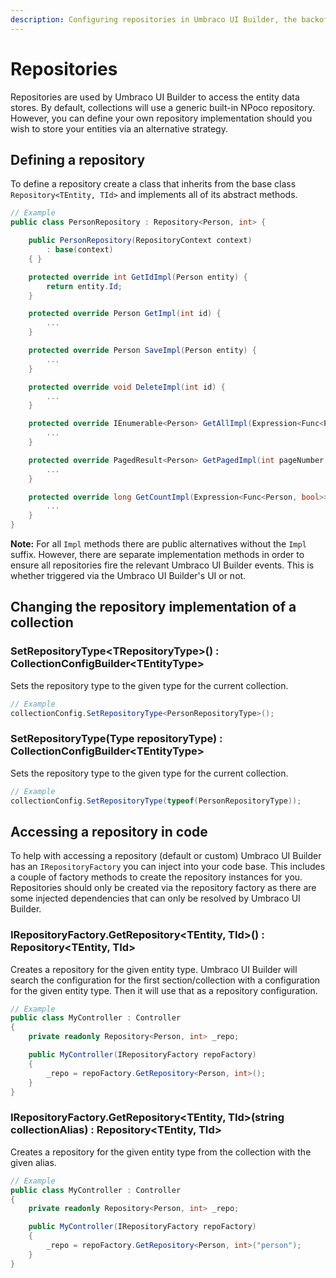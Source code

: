 ```yaml
---
description: Configuring repositories in Umbraco UI Builder, the backoffice UI builder for Umbraco.
---
```


# Repositories

Repositories are used by Umbraco UI Builder to access the entity data stores. By default, collections will use a generic built-in NPoco repository. However, you can define your own repository implementation should you wish to store your entities via an alternative strategy.

## Defining a repository

To define a repository create a class that inherits from the base class `Repository<TEntity, TId>` and implements all of its abstract methods.

````csharp
// Example
public class PersonRepository : Repository<Person, int> {

    public PersonRepository(RepositoryContext context)
        : base(context)
    { }

    protected override int GetIdImpl(Person entity) {
        return entity.Id;
    }

    protected override Person GetImpl(int id) {
        ...
    }

    protected override Person SaveImpl(Person entity) {
        ...
    }

    protected override void DeleteImpl(int id) {
        ...
    }

    protected override IEnumerable<Person> GetAllImpl(Expression<Func<Person, bool>> whereClause, Expression<Func<Person, object>> orderBy, SortDirection orderByDirection) {
        ...
    }

    protected override PagedResult<Person> GetPagedImpl(int pageNumber, int pageSize, Expression<Func<Person, bool>> whereClause, Expression<Func<Person, object>> orderBy, SortDirection orderByDirection) {
        ...
    }

    protected override long GetCountImpl(Expression<Func<Person, bool>> whereClause) {
        ...
    }
}
````

**Note:** For all `Impl` methods there are public alternatives without the `Impl` suffix. However, there are separate implementation methods in order to ensure all repositories fire the relevant Umbraco UI Builder events. This is whether triggered via the Umbraco UI Builder's UI or not.

## Changing the repository implementation of a collection

### **SetRepositoryType&lt;TRepositoryType&gt;() : CollectionConfigBuilder&lt;TEntityType&gt;**

Sets the repository type to the given type for the current collection.

````csharp
// Example
collectionConfig.SetRepositoryType<PersonRepositoryType>();
````

### **SetRepositoryType(Type repositoryType) : CollectionConfigBuilder&lt;TEntityType&gt;**

Sets the repository type to the given type for the current collection.

````csharp
// Example
collectionConfig.SetRepositoryType(typeof(PersonRepositoryType));
````

## Accessing a repository in code

To help with accessing a repository (default or custom) Umbraco UI Builder has an `IRepositoryFactory` you can inject into your code base. This includes a couple of factory methods to create the repository instances for you.
Repositories should only be created via the repository factory as there are some injected dependencies that can only be resolved by Umbraco UI Builder.

### **IRepositoryFactory.GetRepository&lt;TEntity, TId&gt;() : Repository&lt;TEntity, TId&gt;**

Creates a repository for the given entity type. Umbraco UI Builder will search the configuration for the first section/collection with a configuration for the given entity type. Then it will use that as a repository configuration.

````csharp
// Example
public class MyController : Controller
{
    private readonly Repository<Person, int> _repo;

    public MyController(IRepositoryFactory repoFactory) 
    {
        _repo = repoFactory.GetRepository<Person, int>();
    }
}
````

### **IRepositoryFactory.GetRepository&lt;TEntity, TId&gt;(string collectionAlias) : Repository&lt;TEntity, TId&gt;**

Creates a repository for the given entity type from the collection with the given alias.

````csharp
// Example
public class MyController : Controller
{
    private readonly Repository<Person, int> _repo;

    public MyController(IRepositoryFactory repoFactory) 
    {
        _repo = repoFactory.GetRepository<Person, int>("person");
    }
}
````
